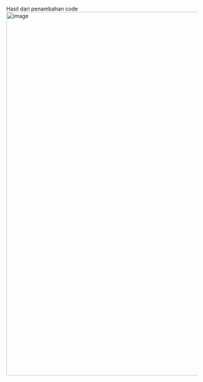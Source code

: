 Hasil dari penambahan code
<img width="620" height="958" alt="image" src="https://github.com/user-attachments/assets/d1975696-3a10-4238-9490-36441a106cdd" />
